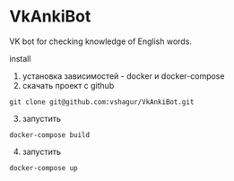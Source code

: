 # VkAnkiBot
VK bot for checking knowledge of English words.

install

1. установка зависимостей - docker и docker-compose
2. скачать проект c github
```
git clone git@github.com:vshagur/VkAnkiBot.git
```

3. запустить 
```
docker-compose build
```

4. запустить 
```
docker-compose up
```


